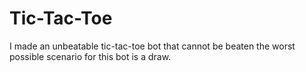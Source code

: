 # Tic-Tac-Toe
I made an unbeatable tic-tac-toe bot that cannot be beaten the worst possible scenario for this bot is a draw.
